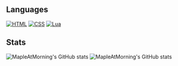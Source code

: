 ## Languages
[![HTML](https://img.shields.io/badge/-HTML-d63d0f?style=for-the-badge&logo=HTML5&logoColor=white)](https://html.com/)
[![CSS](https://img.shields.io/badge/-CSS-1572B6?style=for-the-badge&logo=CSS3&logoColor=white)](https://www.w3schools.com/css/)
[![Lua](https://img.shields.io/badge/-Lua-210db8?style=for-the-badge&logo=Lua&logoColor=white)](https://www.lua.org/)

## Stats
![MapleAtMorning's GitHub stats](https://github-readme-stats.vercel.app/api?username=MapleAtMorning&show-icons=true&theme=dracula)
![MapleAtMorning's GitHub stats](https://github-readme-stats.vercel.app/api/top-langs/?username=MapleAtMorning&show-icons=true&theme=dracula)
